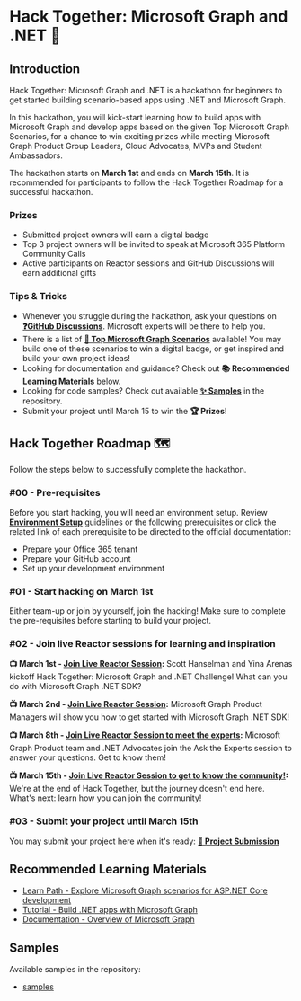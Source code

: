 # Hack Together: Microsoft Graph and .NET 🦒

## Introduction

Hack Together: Microsoft Graph and .NET is a hackathon for beginners to get started building scenario-based apps using .NET and Microsoft Graph.

In this hackathon, you will kick-start learning how to build apps with Microsoft Graph and develop apps based on the given Top Microsoft Graph Scenarios, for a chance to win exciting prizes while meeting Microsoft Graph Product Group Leaders, Cloud Advocates, MVPs and Student Ambassadors.

The hackathon starts on **March 1st** and ends on **March 15th**. It is recommended for participants to follow the Hack Together Roadmap for a successful hackathon.

### Prizes

* Submitted project owners will earn a digital badge
* Top 3 project owners will be invited to speak at Microsoft 365 Platform Community Calls
* Active participants on Reactor sessions and GitHub Discussions will earn additional gifts

### Tips & Tricks

* Whenever you struggle during the hackathon, ask your questions on **[❓GitHub Discussions](https://github.com/microsoft/hack-together/discussions)**. Microsoft experts will be there to help you.
* There is a list of **[📃 Top Microsoft Graph Scenarios](/Top-Microsoft-Graph-Scenarios.md)** available! You may build one of these scenarios to win a digital badge, or get inspired and build your own project ideas!
* Looking for documentation and guidance? Check out **📚 Recommended Learning Materials** below.
* Looking for code samples? Check out available **[✨ Samples](/samples/samples.md)** in the repository.
* Submit your project until March 15 to win the **🏆 Prizes**!

## Hack Together Roadmap 🗺️

Follow the steps below to successfully complete the hackathon.

### #00 - Pre-requisites

Before you start hacking, you will need an environment setup. Review **[Environment Setup](/Environment-Setup.md)** guidelines or the following prerequisites or click the related link of each prerequisite to be directed to the official documentation:

* Prepare your Office 365 tenant
* Prepare your GitHub account
* Set up your development environment

### #01 - Start hacking on March 1st

Either team-up or join by yourself, join the hacking! Make sure to complete the pre-requisites before starting to build your project.

### #02 - Join live Reactor sessions for learning and inspiration

**📺 March 1st - [Join Live Reactor Session](https://aka.ms/hack-together/session01):** Scott Hanselman and Yina Arenas kickoff Hack Together: Microsoft Graph and .NET Challenge! What can you do with Microsoft Graph .NET SDK?

**📺 March 2nd - [Join Live Reactor Session](https://aka.ms/hack-together/session02):** Microsoft Graph Product Managers will show you how to get started with Microsoft Graph .NET SDK!

**📺 March 8th - [Join Live Reactor Session to meet the experts](https://aka.ms/hack-together/session03):** Microsoft Graph Product team and .NET Advocates join the Ask the Experts session to answer your questions. Get to know them!

**📺 March 15th - [Join Live Reactor Session to get to know the community!](https://aka.ms/hack-together/session04):** We're at the end of Hack Together, but the journey doesn't end here. What's next: learn how you can join the community!

### #03 - Submit your project until March 15th

You may submit your project here when it's ready: **[🚀 Project Submission](https://aka.ms/hack-together)**

## Recommended Learning Materials

* [Learn Path - Explore Microsoft Graph scenarios for ASP.NET Core development](https://learn.microsoft.com/en-us/training/paths/m365-msgraph-dotnet-core-scenarios/)
* [Tutorial - Build .NET apps with Microsoft Graph](https://learn.microsoft.com/en-us/graph/tutorials/dotnet?tabs=aad)
* [Documentation - Overview of Microsoft Graph](https://learn.microsoft.com/en-us/graph/overview)

## Samples

Available samples in the repository:

* [samples](/samples/samples.md)
